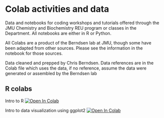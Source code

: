 # Colab activities and data

Data and notebooks for coding workshops and tutorials offered through the JMU Chemistry and Biochemistry REU program or classes in the Department. All notebooks are either in R or Python.

All Colabs are a product of the Berndsen lab at JMU, though some have been adapted from other sources. Please see the information in the notebook for those sources.

Data cleaned and prepped by Chris Berndsen. Data references are in the Colab file which uses the data, if no reference, assume the data were generated or assembled by the Berndsen lab

## R colabs

Intro to R [![Open In Colab](https://colab.research.google.com/assets/colab-badge.svg)](https://github.com/CEBerndsen/chem_colab_data/blob/main/R_colabs/001_r_intro.ipynb)

Intro to data visualization using ggplot2 [![Open In Colab](https://colab.research.google.com/assets/colab-badge.svg)](https://colab.research.google.com/github/CEBerndsen/chem_colab_data/blob/main/R_colabs/002_r_ggplot_intro.ipynb)

